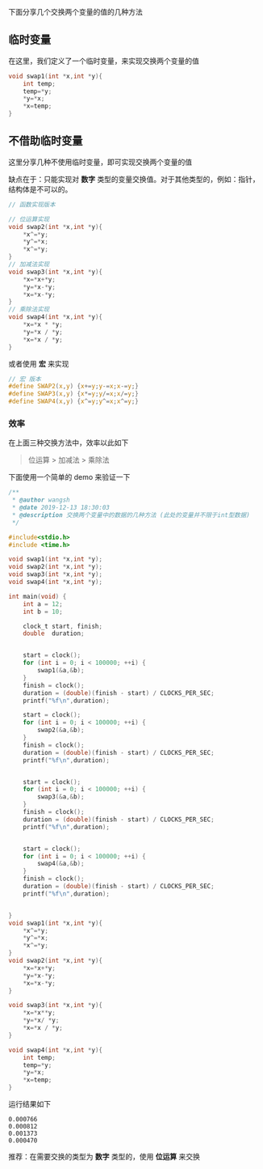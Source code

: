 下面分享几个交换两个变量的值的几种方法



## 临时变量

在这里，我们定义了一个临时变量，来实现交换两个变量的值

```c
void swap1(int *x,int *y){
	int temp;
	temp=*y;
	*y=*x;
	*x=temp;
}
```

## 不借助临时变量

这里分享几种不使用临时变量，即可实现交换两个变量的值

缺点在于：只能实现对 **数字** 类型的变量交换值。对于其他类型的，例如：指针，结构体是不可以的。

```c
// 函数实现版本

// 位运算实现
void swap2(int *x,int *y){
	*x^=*y;
	*y^=*x;
	*x^=*y;
}
// 加减法实现
void swap3(int *x,int *y){
	*x=*x+*y;
	*y=*x-*y;
	*x=*x-*y;
}
// 乘除法实现
void swap4(int *x,int *y){
	*x=*x * *y;
	*y=*x / *y;
    *x=*x / *y;
}
```

或者使用 **宏** 来实现

```c
// 宏 版本
#define SWAP2(x,y) {x+=y;y-=x;x-=y;}
#define SWAP3(x,y) {x*=y;y/=x;x/=y;}
#define SWAP4(x,y) {x^=y;y^=x;x^=y;}
```

### 效率

在上面三种交换方法中，效率以此如下

> 位运算 > 加减法 > 乘除法

下面使用一个简单的 demo 来验证一下

```c
/**
 * @author wangsh
 * @date 2019-12-13 18:30:03
 * @description 交换两个变量中的数据的几种方法 (此处的变量并不限于int型数据)
 */

#include<stdio.h>
#include <time.h>

void swap1(int *x,int *y);
void swap2(int *x,int *y);
void swap3(int *x,int *y);
void swap4(int *x,int *y);

int main(void) {
    int a = 12;
    int b = 10;

    clock_t start, finish;
    double  duration;


    start = clock();
    for (int i = 0; i < 100000; ++i) {
        swap1(&a,&b);
    }
    finish = clock();
    duration = (double)(finish - start) / CLOCKS_PER_SEC;
    printf("%f\n",duration);

    start = clock();
    for (int i = 0; i < 100000; ++i) {
        swap2(&a,&b);
    }
    finish = clock();
    duration = (double)(finish - start) / CLOCKS_PER_SEC;
    printf("%f\n",duration);


    start = clock();
    for (int i = 0; i < 100000; ++i) {
        swap3(&a,&b);
    }
    finish = clock();
    duration = (double)(finish - start) / CLOCKS_PER_SEC;
    printf("%f\n",duration);


    start = clock();
    for (int i = 0; i < 100000; ++i) {
        swap4(&a,&b);
    }
    finish = clock();
    duration = (double)(finish - start) / CLOCKS_PER_SEC;
    printf("%f\n",duration);


}
void swap1(int *x,int *y){
	*x^=*y;
	*y^=*x;
	*x^=*y;
}
void swap2(int *x,int *y){
	*x=*x+*y;
	*y=*x-*y;
	*x=*x-*y;
}

void swap3(int *x,int *y){
    *x=*x**y;
    *y=*x/ *y;
    *x=*x / *y;
}

void swap4(int *x,int *y){
	int temp;
	temp=*y;
	*y=*x;
	*x=temp;
}
```

运行结果如下

```
0.000766
0.000812
0.001373
0.000470
```

推荐：在需要交换的类型为 **数字** 类型的，使用 **位运算** 来交换